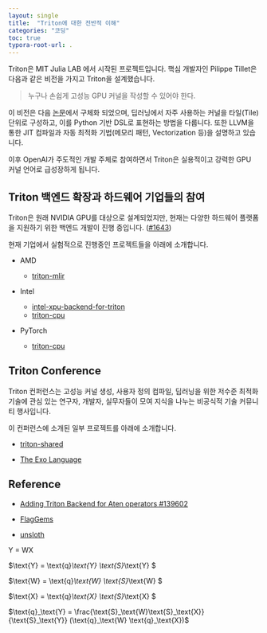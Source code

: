 ```yaml
---
layout: single
title:  "Triton에 대한 전반적 이해"
categories: "코딩"
toc: true
typora-root-url: .
---
```


Triton은 MIT Julia LAB 에서 시작된 프로젝트입니다. 핵심 개발자인 Pilippe Tillet은 다음과 같은 비전을 가지고 Triton을 설계했습니다. 

> 누구나 손쉽게 고성능 GPU 커널을 작성할 수 있어야 한다.

이 비전은 다음 [논문](https://www.eecs.harvard.edu/~htk/publication/2019-mapl-tillet-kung-cox.pdf)에서 구체화 되었으며, 딥러닝에서 자주 사용하는 커널을 타일(Tile) 단위로 구성하고, 이를 Python 기반 DSL로 표현하는 방법을 다룹니다. 또한 LLVM을 통한 JIT 컴파일과 자동 최적화 기법(메모리 패턴, Vectorization 등)을 설명하고 있습니다. 

이후 OpenAI가 주도적인 개발 주체로 참여하면서 Triton은 실용적이고 강력한 GPU 커널 언어로 급성장하게 됩니다. 

## Triton 백엔드 확장과 하드웨어 기업들의 참여

Triton은 원래 NVIDIA GPU를 대상으로 설계되었지만, 현재는 다양한 하드웨어 플랫폼을 지원하기 위한 백엔드 개발이 진행 중입니다. ([#1643](https://github.com/triton-lang/triton/pull/1643))

현재 기업에서 실험적으로 진행중인 프로젝트들을 아래에 소개합니다. 

- AMD 
  - [triton-mlir](https://github.com/ROCm/triton/tree/triton-mlir)
- Intel 
  - [intel-xpu-backend-for-triton](https://github.com/intel/intel-xpu-backend-for-triton)
  - [triton-cpu](https://github.com/libxsmm/triton-cpu)

- PyTorch
  - [triton-cpu](https://github.com/pytorch-labs/triton-cpu)

## Triton Conference

Triton 컨퍼런스는 고성능 커널 생성, 사용자 정의 컴파일, 딥러닝을 위한 저수준 최적화 기술에 관심 있는 연구자, 개발자, 실무자들이 모여 지식을 나누는 비공식적 기술 커뮤니티 행사입니다. 

이 컨퍼런스에 소개된 일부 프로젝트를 아래에 소개합니다. 

- [triton-shared](https://github.com/microsoft/triton-shared)

- [The Exo Language](https://exo-lang.dev/)

## Reference 

- [Adding Triton Backend for Aten operators #139602](https://github.com/pytorch/pytorch/issues/139602)

- [FlagGems](https://github.com/FlagOpen/FlagGems)

- [unsloth](https://github.com/unslothai/unsloth)



$\text{Y = WX}$

$\text{Y} = \text{q}_\text{Y} \text{S}_\text{Y} $

$\text{W} = \text{q}_\text{W} \text{S}_\text{W} $

$\text{X} = \text{q}_\text{X} \text{S}_\text{X} $

$\text{q}_\text{Y} = \frac{\text{S}_\text{W}\text{S}_\text{X}}{\text{S}_\text{Y}} (\text{q}_\text{W} \text{q}_\text{X})$

